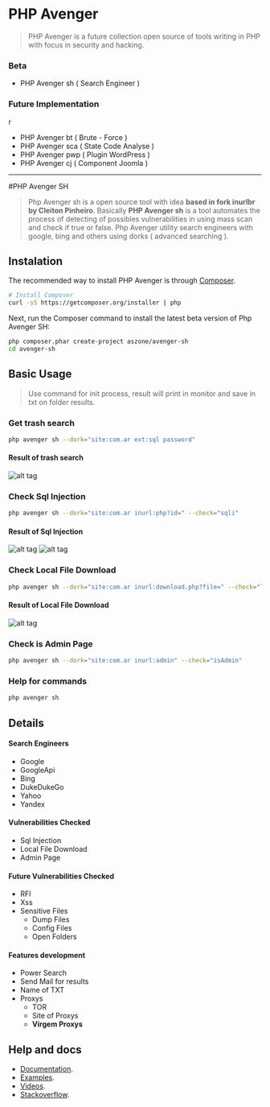 # PHP Avenger

> PHP Avenger is a future collection open source of tools writing in PHP with focus in security and hacking.

### Beta

* PHP Avenger sh ( Search Engineer )

### Future Implementation
r
* PHP Avenger bt ( Brute - Force )
* PHP Avenger sca ( State Code Analyse )
* PHP Avenger pwp ( Plugin WordPress )
* PHP Avenger cj ( Component Joomla )

***
#PHP Avenger SH

> Php Avenger sh is a open source tool with idea **based in fork inurlbr by Cleiton Pinheiro**. Basically **PHP Avenger sh** is a tool automates the process of detecting of possibles vulnerabilities in using mass scan and check if true or false. Php Avenger utility search engineers with google, bing and others using dorks ( advanced searching ).

## Instalation 

The recommended way to install PHP Avenger is through
[Composer](http://getcomposer.org).

```bash
# Install Composer
curl -sS https://getcomposer.org/installer | php
```

Next, run the Composer command to install the latest beta version of Php Avenger SH:

```bash
php composer.phar create-project aszone/avenger-sh
cd avenger-sh
```
## Basic Usage

> Use command for init process, result will print in monitor and save in txt on folder results.

### Get trash search

```bash
php avenger sh --dork="site:com.ar ext:sql password"
```
#### Result of trash search
![alt tag](http://lenonleite.com.br/wp-content/uploads/2016/06/imagem1.png)


### Check Sql Injection
```bash
php avenger sh --dork="site:com.ar inurl:php?id=" --check="sqli"
```
#### Result of Sql Injection
![alt tag](http://lenonleite.com.br/wp-content/uploads/2016/06/imagem2.png)
![alt tag](http://lenonleite.com.br/wp-content/uploads/2016/06/imagem3.png)


### Check Local File Download
```bash
php avenger sh --dork="site:com.ar inurl:download.php?file=" --check="lfd"
```
#### Result of Local File Download
![alt tag](http://lenonleite.com.br/wp-content/uploads/2016/06/imagem7.png)


### Check is Admin Page
```bash
php avenger sh --dork="site:com.ar inurl:admin" --check="isAdmin"
```

### Help for commands
```bash
php avenger sh 
```

## Details

#### Search Engineers
* Google
* GoogleApi
* Bing
* DukeDukeGo
* Yahoo
* Yandex

#### Vulnerabilities Checked
* Sql Injection
* Local File Download
* Admin Page

#### Future Vulnerabilities Checked
* RFI
* Xss
* Sensitive Files
    * Dump Files
    * Config Files
    * Open Folders

#### Features development
* Power Search
* Send Mail for results
* Name of TXT
* Proxys
    * TOR
    * Site of Proxys
    * **Virgem Proxys**
    
## Help and docs
* [Documentation](http://phpavenger.aszone.com.br).
* [Examples](http://phpavenger.aszone.com.br/examples).
* [Videos](http://youtube.com/aszone).
* [Stackoverflow](http://phpavenger.aszone.com.br).

